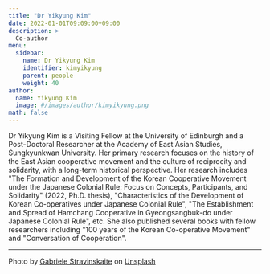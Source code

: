 ```yaml
---
title: "Dr Yikyung Kim"
date: 2022-01-01T09:09:00+09:00
description: >
  Co-author
menu:
  sidebar:
    name: Dr Yikyung Kim
    identifier: kimyikyung
    parent: people
    weight: 40
author:
  name: Yikyung Kim
  image: #/images/author/kimyikyung.png
math: false
---
```


Dr Yikyung Kim is a Visiting Fellow at the University of Edinburgh and a
Post-Doctoral Researcher at the Academy of East Asian Studies, Sungkyunkwan University. Her primary research focuses on the history of the East Asian cooperative movement and the culture of reciprocity and solidarity, with a long-term historical perspective. Her research includes "The Formation and Development of the Korean Cooperative Movement under the Japanese Colonial Rule: Focus on Concepts, Participants, and Solidarity" (2022, Ph.D. thesis), "Characteristics of the Development of Korean Co-operatives under Japanese Colonial Rule", "The Establishment and Spread of Hamchang Cooperative in Gyeongsangbuk-do under Japanese Colonial Rule", etc. She also published several books with fellow researchers including "100 years of the Korean Co-operative Movement" and "Conversation of Cooperation".

---

Photo by <a href="https://unsplash.com/es/@gstravinsky?utm_source=unsplash&utm_medium=referral&utm_content=creditCopyText">Gabriele Stravinskaite</a> on <a href="https://unsplash.com/s/photos/edinburgh?utm_source=unsplash&utm_medium=referral&utm_content=creditCopyText">Unsplash</a>
  